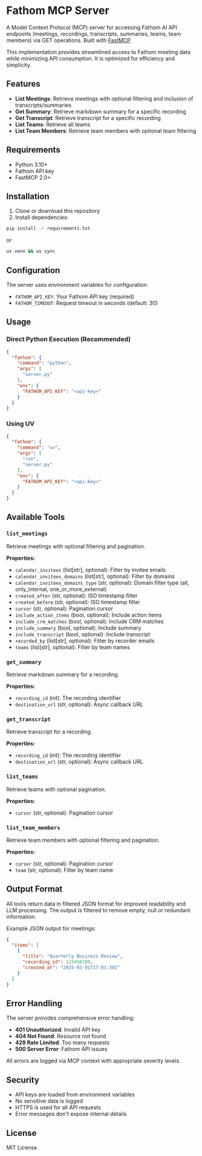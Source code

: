 # Fathom MCP Server

A Model Context Protocol (MCP) server for accessing Fathom AI API endpoints (meetings, recordings, transcripts, summaries, teams, team members) via GET operations. Built with [FastMCP](https://gofastmcp.com/).

This implementation provides streamlined access to Fathom meeting data while minimizing API consumption. It is optimized for efficiency and simplicity.

## Features

- **List Meetings**: Retrieve meetings with optional filtering and inclusion of transcripts/summaries
- **Get Summary**: Retrieve markdown summary for a specific recording
- **Get Transcript**: Retrieve transcript for a specific recording
- **List Teams**: Retrieve all teams
- **List Team Members**: Retrieve team members with optional team filtering

## Requirements

- Python 3.10+
- Fathom API key
- FastMCP 2.0+

## Installation

1. Clone or download this repository
2. Install dependencies:
```bash
pip install -r requirements.txt
```
or
```bash
uv venv && uv sync
```

## Configuration

The server uses environment variables for configuration:

- `FATHOM_API_KEY`: Your Fathom API key (required)
- `FATHOM_TIMEOUT`: Request timeout in seconds (default: 30)

## Usage

### Direct Python Execution (Recommended)
```json
{
  "fathom": {
    "command": "python",
    "args": [
      "server.py"
    ],
    "env": {
      "FATHOM_API_KEY": "<api-key>"
    }
  }
}
```

### Using UV
```json
{
  "fathom": {
    "command": "uv",
    "args": [
      "run",
      "server.py"
    ],
    "env": {
      "FATHOM_API_KEY": "<api-key>"
    }
  }
}
```

## Available Tools

### `list_meetings`
Retrieve meetings with optional filtering and pagination.

**Properties:**
- `calendar_invitees` (list[str], optional): Filter by invitee emails
- `calendar_invitees_domains` (list[str], optional): Filter by domains
- `calendar_invitees_domains_type` (str, optional): Domain filter type (all, only_internal, one_or_more_external)
- `created_after` (str, optional): ISO timestamp filter
- `created_before` (str, optional): ISO timestamp filter
- `cursor` (str, optional): Pagination cursor
- `include_action_items` (bool, optional): Include action items
- `include_crm_matches` (bool, optional): Include CRM matches
- `include_summary` (bool, optional): Include summary
- `include_transcript` (bool, optional): Include transcript
- `recorded_by` (list[str], optional): Filter by recorder emails
- `teams` (list[str], optional): Filter by team names

### `get_summary`
Retrieve markdown summary for a recording.

**Properties:**
- `recording_id` (int): The recording identifier
- `destination_url` (str, optional): Async callback URL

### `get_transcript`
Retrieve transcript for a recording.

**Properties:**
- `recording_id` (int): The recording identifier
- `destination_url` (str, optional): Async callback URL

### `list_teams`
Retrieve teams with optional pagination.

**Properties:**
- `cursor` (str, optional): Pagination cursor

### `list_team_members`
Retrieve team members with optional filtering and pagination.

**Properties:**
- `cursor` (str, optional): Pagination cursor
- `team` (str, optional): Filter by team name

## Output Format

All tools return data in filtered JSON format for improved readability and LLM processing.
The output is filtered to remove empty, null or redundant information.

Example JSON output for meetings:
```json
{
  "items": [
    {
      "title": "Quarterly Business Review",
      "recording_id": 123456789,
      "created_at": "2025-03-01T17:01:30Z"
    }
  ]
}
```

## Error Handling

The server provides comprehensive error handling:

- **401 Unauthorized**: Invalid API key
- **404 Not Found**: Resource not found
- **429 Rate Limited**: Too many requests
- **500 Server Error**: Fathom API issues

All errors are logged via MCP context with appropriate severity levels.

## Security

- API keys are loaded from environment variables
- No sensitive data is logged
- HTTPS is used for all API requests
- Error messages don't expose internal details

## License

MIT License.